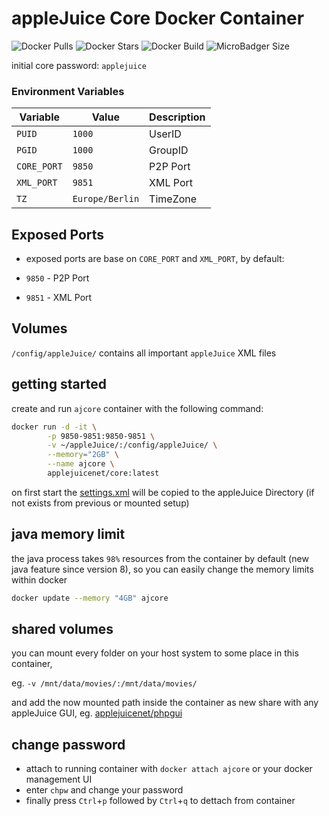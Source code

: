 # appleJuice Core Docker Container

![Docker Pulls](https://img.shields.io/docker/pulls/applejuicenet/core.svg)
![Docker Stars](https://img.shields.io/docker/stars/applejuicenet/core.svg)
![Docker Build](https://github.com/applejuicenet/core/workflows/%5Bdocker%5D%20CI%20for%20releases/badge.svg)
![MicroBadger Size](https://img.shields.io/microbadger/image-size/applejuicenet/core.svg)

initial core password: `applejuice`

### Environment Variables

| Variable    | Value           | Description |
|-------------|-----------------|-------------|
| `PUID`      | `1000`          | UserID      |
| `PGID`      | `1000`          | GroupID     |
| `CORE_PORT` | `9850`          | P2P Port    |
| `XML_PORT`  | `9851`          | XML Port    |
| `TZ`        | `Europe/Berlin` | TimeZone    |

## Exposed Ports

- exposed ports are base on `CORE_PORT` and `XML_PORT`, by default:

- `9850` - P2P Port
- `9851` - XML Port

## Volumes

`/config/appleJuice/` contains all important `appleJuice` XML files

## getting started

create and run `ajcore` container with the following command:

```bash
docker run -d -it \
        -p 9850-9851:9850-9851 \
        -v ~/appleJuice/:/config/appleJuice/ \
        --memory="2GB" \
        --name ajcore \
        applejuicenet/core:latest
```

on first start the [settings.xml](rootfs/app/settings.xml) will be copied to the appleJuice Directory (if not exists from previous or mounted setup)

## java memory limit

the java process takes `98%` resources from the container by default (new java feature since version 8),
so you can easily change the memory limits within docker

```bash
docker update --memory "4GB" ajcore
```

## shared volumes

you can mount every folder on your host system to some place in this container, 

eg. `-v /mnt/data/movies/:/mnt/data/movies/`

and add the now mounted path inside the container as new share with any appleJuice GUI, eg. [applejuicenet/phpgui](https://hub.docker.com/r/applejuicenet/phpgui)

## change password

- attach to running container with `docker attach ajcore` or your docker management UI 
- enter `chpw` and change your password
- finally press `Ctrl`+`p` followed by `Ctrl`+`q` to dettach from container
